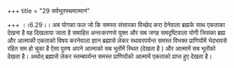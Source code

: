 +++
title = "29 सर्वभूतस्थमात्मानं"

+++
।।6.29।। अब योगका फल जो कि समस्त संसारका विच्छेद करा देनेवाला ब्रह्मके
साथ एकताका देखना है वह दिखलाया जाता है समाहित अन्तःकरणसे युक्त और सब जगह
समदृष्टिवाला योगी जिसका ब्रह्म और आत्माकी एकताको विषय करनेवाला ज्ञान
ब्रह्मासे लेकर स्थावरपर्यन्त समस्त विभक्त प्राणियोंमें भेदभावसे रहित सम
हो चुका है ऐसा पुरुष अपने आत्माको सब भूतोंमें स्थित (देखता है ) और
आत्मामें सब भूतोंको देखता है। अर्थात् ब्रह्मासे लेकर स्तम्बपर्यन्त समस्त
प्राणियोंको आत्मामें एकताको प्राप्त हुए देखता है।
